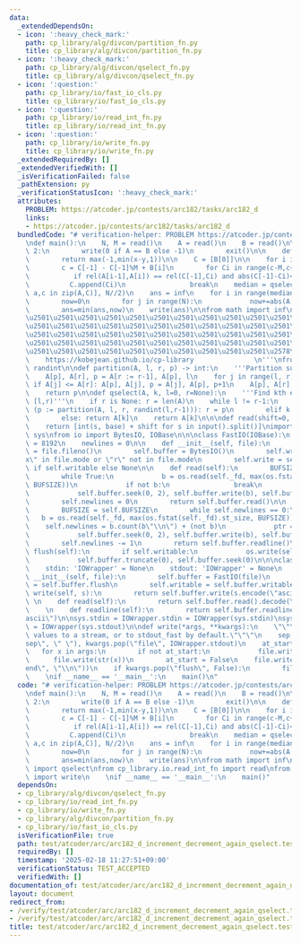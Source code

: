 ```yaml
---
data:
  _extendedDependsOn:
  - icon: ':heavy_check_mark:'
    path: cp_library/alg/divcon/partition_fn.py
    title: cp_library/alg/divcon/partition_fn.py
  - icon: ':heavy_check_mark:'
    path: cp_library/alg/divcon/qselect_fn.py
    title: cp_library/alg/divcon/qselect_fn.py
  - icon: ':question:'
    path: cp_library/io/fast_io_cls.py
    title: cp_library/io/fast_io_cls.py
  - icon: ':question:'
    path: cp_library/io/read_int_fn.py
    title: cp_library/io/read_int_fn.py
  - icon: ':question:'
    path: cp_library/io/write_fn.py
    title: cp_library/io/write_fn.py
  _extendedRequiredBy: []
  _extendedVerifiedWith: []
  _isVerificationFailed: false
  _pathExtension: py
  _verificationStatusIcon: ':heavy_check_mark:'
  attributes:
    PROBLEM: https://atcoder.jp/contests/arc182/tasks/arc182_d
    links:
    - https://atcoder.jp/contests/arc182/tasks/arc182_d
  bundledCode: "# verification-helper: PROBLEM https://atcoder.jp/contests/arc182/tasks/arc182_d\n\
    \ndef main():\n    N, M = read()\n    A = read()\n    B = read()\n\n    if M ==\
    \ 2:\n        write(0 if A == B else -1)\n        exit()\n\n    def rel(x,y):\n\
    \        return max(-1,min(x-y,1))\n\n    C = [B[0]]\n\n    for i in range(1,N):\n\
    \        c = C[-1] - C[-1]%M + B[i]\n        for Ci in range(c-M,c+2*M,M):\n \
    \           if rel(A[i-1],A[i]) == rel(C[-1],Ci) and abs(C[-1]-Ci)<M:\n      \
    \          C.append(Ci)\n                break\n    median = qselect([c-a for\
    \ a,c in zip(A,C)], N//2)\n    ans = inf\n    for i in range(median//M,median//M+2):\n\
    \        now=0\n        for j in range(N):\n            now+=abs(A[j]+i*M-C[j])\n\
    \        ans=min(ans,now)\n    write(ans)\n\nfrom math import inf\n'''\n\u257A\
    \u2501\u2501\u2501\u2501\u2501\u2501\u2501\u2501\u2501\u2501\u2501\u2501\u2501\
    \u2501\u2501\u2501\u2501\u2501\u2501\u2501\u2501\u2501\u2501\u2501\u2501\u2501\
    \u2501\u2501\u2501\u2501\u2501\u2501\u2501\u2501\u2501\u2501\u2501\u2501\u2501\
    \u2501\u2501\u2501\u2501\u2501\u2501\u2501\u2501\u2501\u2501\u2501\u2501\u2501\
    \u2501\u2501\u2501\u2501\u2501\u2501\u2501\u2501\u2501\u2501\u2578\n         \
    \    https://kobejean.github.io/cp-library               \n'''\nfrom random import\
    \ randint\n\ndef partition(A, l, r, p) -> int:\n    '''Partition subarray [l,r)'''\n\
    \    A[p], A[r], p = A[r := r-1], A[p], l\n    for j in range(l, r):\n       \
    \ if A[j] <= A[r]: A[p], A[j], p = A[j], A[p], p+1\n    A[p], A[r] = A[r], A[p]\n\
    \    return p\n\ndef qselect(A, k, l=0, r=None):\n    '''Find kth element in subarray\
    \ [l,r)'''\n    if r is None: r = len(A)\n    while l != r-1:\n        if k <\
    \ (p := partition(A, l, r, randint(l,r-1))): r = p\n        elif k > p: l = p+1\n\
    \        else: return A[k]\n    return A[k]\n\n\ndef read(shift=0, base=10):\n\
    \    return [int(s, base) + shift for s in input().split()]\nimport os\nimport\
    \ sys\nfrom io import BytesIO, IOBase\n\n\nclass FastIO(IOBase):\n    BUFSIZE\
    \ = 8192\n    newlines = 0\n\n    def __init__(self, file):\n        self._fd\
    \ = file.fileno()\n        self.buffer = BytesIO()\n        self.writable = \"\
    x\" in file.mode or \"r\" not in file.mode\n        self.write = self.buffer.write\
    \ if self.writable else None\n\n    def read(self):\n        BUFSIZE = self.BUFSIZE\n\
    \        while True:\n            b = os.read(self._fd, max(os.fstat(self._fd).st_size,\
    \ BUFSIZE))\n            if not b:\n                break\n            ptr = self.buffer.tell()\n\
    \            self.buffer.seek(0, 2), self.buffer.write(b), self.buffer.seek(ptr)\n\
    \        self.newlines = 0\n        return self.buffer.read()\n\n    def readline(self):\n\
    \        BUFSIZE = self.BUFSIZE\n        while self.newlines == 0:\n         \
    \   b = os.read(self._fd, max(os.fstat(self._fd).st_size, BUFSIZE))\n        \
    \    self.newlines = b.count(b\"\\n\") + (not b)\n            ptr = self.buffer.tell()\n\
    \            self.buffer.seek(0, 2), self.buffer.write(b), self.buffer.seek(ptr)\n\
    \        self.newlines -= 1\n        return self.buffer.readline()\n\n    def\
    \ flush(self):\n        if self.writable:\n            os.write(self._fd, self.buffer.getvalue())\n\
    \            self.buffer.truncate(0), self.buffer.seek(0)\n\n\nclass IOWrapper(IOBase):\n\
    \    stdin: 'IOWrapper' = None\n    stdout: 'IOWrapper' = None\n    \n    def\
    \ __init__(self, file):\n        self.buffer = FastIO(file)\n        self.flush\
    \ = self.buffer.flush\n        self.writable = self.buffer.writable\n\n    def\
    \ write(self, s):\n        return self.buffer.write(s.encode(\"ascii\"))\n   \
    \ \n    def read(self):\n        return self.buffer.read().decode(\"ascii\")\n\
    \    \n    def readline(self):\n        return self.buffer.readline().decode(\"\
    ascii\")\n\nsys.stdin = IOWrapper.stdin = IOWrapper(sys.stdin)\nsys.stdout = IOWrapper.stdout\
    \ = IOWrapper(sys.stdout)\n\ndef write(*args, **kwargs):\n    \"\"\"Prints the\
    \ values to a stream, or to stdout_fast by default.\"\"\"\n    sep, file = kwargs.pop(\"\
    sep\", \" \"), kwargs.pop(\"file\", IOWrapper.stdout)\n    at_start = True\n \
    \   for x in args:\n        if not at_start:\n            file.write(sep)\n  \
    \      file.write(str(x))\n        at_start = False\n    file.write(kwargs.pop(\"\
    end\", \"\\n\"))\n    if kwargs.pop(\"flush\", False):\n        file.flush()\n\
    \    \nif __name__ == '__main__':\n    main()\n"
  code: "# verification-helper: PROBLEM https://atcoder.jp/contests/arc182/tasks/arc182_d\n\
    \ndef main():\n    N, M = read()\n    A = read()\n    B = read()\n\n    if M ==\
    \ 2:\n        write(0 if A == B else -1)\n        exit()\n\n    def rel(x,y):\n\
    \        return max(-1,min(x-y,1))\n\n    C = [B[0]]\n\n    for i in range(1,N):\n\
    \        c = C[-1] - C[-1]%M + B[i]\n        for Ci in range(c-M,c+2*M,M):\n \
    \           if rel(A[i-1],A[i]) == rel(C[-1],Ci) and abs(C[-1]-Ci)<M:\n      \
    \          C.append(Ci)\n                break\n    median = qselect([c-a for\
    \ a,c in zip(A,C)], N//2)\n    ans = inf\n    for i in range(median//M,median//M+2):\n\
    \        now=0\n        for j in range(N):\n            now+=abs(A[j]+i*M-C[j])\n\
    \        ans=min(ans,now)\n    write(ans)\n\nfrom math import inf\nfrom cp_library.alg.divcon.qselect_fn\
    \ import qselect\nfrom cp_library.io.read_int_fn import read\nfrom cp_library.io.write_fn\
    \ import write\n    \nif __name__ == '__main__':\n    main()"
  dependsOn:
  - cp_library/alg/divcon/qselect_fn.py
  - cp_library/io/read_int_fn.py
  - cp_library/io/write_fn.py
  - cp_library/alg/divcon/partition_fn.py
  - cp_library/io/fast_io_cls.py
  isVerificationFile: true
  path: test/atcoder/arc/arc182_d_increment_decrement_again_qselect.test.py
  requiredBy: []
  timestamp: '2025-02-18 11:27:51+09:00'
  verificationStatus: TEST_ACCEPTED
  verifiedWith: []
documentation_of: test/atcoder/arc/arc182_d_increment_decrement_again_qselect.test.py
layout: document
redirect_from:
- /verify/test/atcoder/arc/arc182_d_increment_decrement_again_qselect.test.py
- /verify/test/atcoder/arc/arc182_d_increment_decrement_again_qselect.test.py.html
title: test/atcoder/arc/arc182_d_increment_decrement_again_qselect.test.py
---
```

